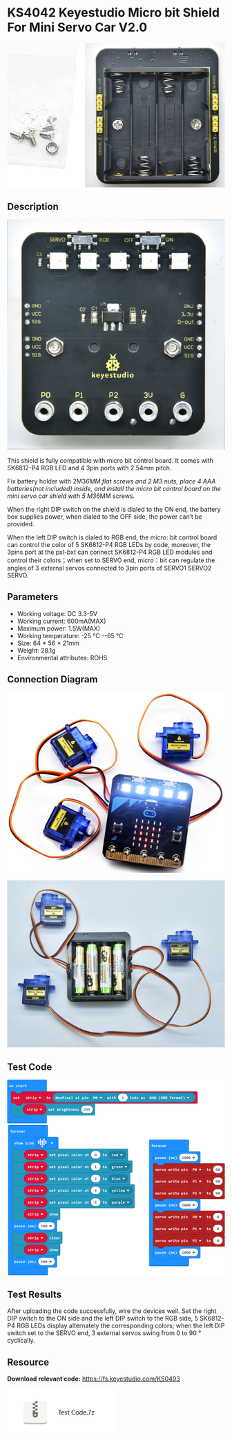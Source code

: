 # KS4042 Keyestudio Micro bit Shield For Mini Servo Car V2.0

![1](index_img/1.png)

## Description

![2](index_img/2.png)

This shield is fully compatible with micro bit control board. It  comes with  SK6812-P4 RGB LED and 4 3pin ports with 2.54mm pitch.

Fix battery holder with 2M3*6MM flat screws and 2 M3 nuts, place 4 AAA batteries(not included) inside, and install the micro bit control  board on the mini servo car shield with 5 M3*6MM screws.

When the right DIP switch on the shield is dialed to the ON end,  the battery box supplies power, when dialed to the OFF side, the power  can’t be provided. 

When the left DIP switch is dialed to RGB end, the micro: bit  control board can control the color of 5 SK6812-P4 RGB LEDs by code,  moreover, the 3pins port at the pxl-bxt can connect SK6812-P4 RGB LED  modules and control their colors；when set to SERVO end, micro：bit can  regulate the angles of 3 external servos connected to 3pin ports of  SERVO1 SERVO2 SERVO.

## Parameters

- Working voltage: DC 3.3-5V
- Working current: 600mA(MAX)
- Maximum power: 1.5W(MAX)
- Working temperature: -25 ℃ --65 ℃
- Size: 64 * 56 * 21mm
- Weight: 28.1g
- Environmental attributes: ROHS

## Connection Diagram

![3](index_img/3.png)

![4](index_img/4.png)



## Test Code

![3-1](index_img/3-1.png)

## Test Results

After uploading the code successfully, wire the devices well. Set the  right DIP switch to the ON side and the left DIP switch to the RGB side, 5 SK6812-P4 RGB LEDs display alternately the corresponding colors; when the left DIP switch set to the SERVO end, 3 external servos swing from 0 to 90 ° cyclically.



## **Resource**

**Download relevant code:** <https://fs.keyestudio.com/KS0493>

![5](index_img/5.png)